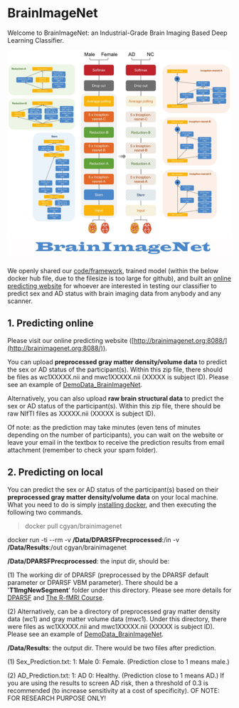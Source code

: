 # BrainImageNet

Welcome to BrainImageNet: an Industrial-Grade Brain Imaging Based Deep Learning Classifier. 

![ScreenShot](./web/images/index.jpg)

We openly shared our [code/framework](https://github.com/Chaogan-Yan/BrainImageNet), trained model (within the below docker hub file, due to the filesize is too large for github), and built an [online predicting website](http://brainimagenet.org:8088/) for whoever are interested in testing our classifier to predict sex and AD status with brain imaging data from anybody and any scanner. 

## 1. Predicting online
Please visit our online predicting website ([http://brainimagenet.org:8088/](http://brainimagenet.org:8088/)).

You can upload **preprocessed gray matter density/volume data** to predict the sex or AD status of the participant(s). Within this zip file, there should be files as wc1XXXXX.nii and mwc1XXXXX.nii (XXXXX is subject ID). Please see an example of [DemoData_BrainImageNet](https://github.com/Chaogan-Yan/BrainImageNet/blob/master/data/DemoData_BrainImageNet.zip).

Alternatively, you can also upload **raw brain structural data** to predict the sex or AD status of the participant(s). Within this zip file, there should be raw NIfTI files as XXXXX.nii (XXXXX is subject ID). 

Of note: as the prediction may take minutes (even tens of minutes depending on the number of participants), you can wait on the website or leave your email in the textbox to receive the prediction results from email attachment (remember to check your spam folder).


## 2. Predicting on local

You can predict the sex or AD status of the participant(s) based on their **preprocessed gray matter density/volume data** on your local machine. What you need to do is simply [installing docker](https://docs.docker.com/get-docker/), and then executing the following two commands.

> docker pull cgyan/brainimagenet
> 
docker run -ti --rm -v **/Data/DPARSFPrecprocessed**:/in -v **/Data/Results**:/out cgyan/brainimagenet

**/Data/DPARSFPrecprocessed**: the input dir, should be:

(1) The working dir of DPARSF (preprocessed by the DPARSF default parameter or DPARSF VBM parameter). There should be a '**T1ImgNewSegment**' folder under this directory. Please see more details for [DPARSF](http://rfmri.org/DPARSF) and [The R-fMRI Course](http://rfmri.org/Course).

(2) Alternatively, can be a directory of preprocessed gray matter density data (wc1) and gray matter volume data (mwc1). Under this directory, there were files as wc1XXXXX.nii and mwc1XXXXX.nii (XXXXX is subject ID). Please see an example of [DemoData_BrainImageNet](https://github.com/Chaogan-Yan/BrainImageNet/blob/master/data/DemoData_BrainImageNet.zip).

**/Data/Results**: the output dir. There would be two files after prediction. 

(1) Sex_Prediction.txt: 1: Male 0: Female. (Prediction close to 1 means male.)

(2) AD_Prediction.txt: 1: AD 0: Healthy. (Prediction close to 1 means AD.) If you are using the results to screen AD risk, then a threshold of 0.3 is recommended (to increase sensitivity at a cost of specificity). OF NOTE: FOR RESEARCH PURPOSE ONLY!
 


